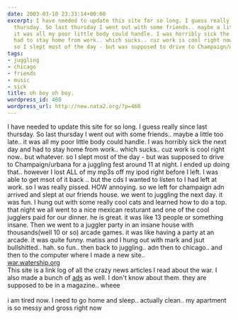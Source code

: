 ```yaml
---
date: 2003-03-10 23:33:14+00:00
excerpt: I have needed to update this site for so long. I guess really since last
  thursday. So last thursday I went out with some friends.. maybe a little too late..
  it was all my poor little body could handle. I was horribly sick the next day and
  had to stay home from work.. which sucks.. cuz work is cool right now.. but whatever.
  so I slept most of the day - but was supposed to drive to Champaign/urbana...
tags:
- juggling
- chicago
- friends
- music
- sick
title: oh boy oh boy.
wordpress_id: 460
wordpress_url: http://new.nata2.org/?p=460
---
```


I have needed to update this site for so long. I guess really since last thursday. So last thursday I went out with some friends.. maybe a little too late.. it was all my poor little body could handle. I was horribly sick the next day and had to stay home from work.. which sucks.. cuz work is cool right now.. but whatever. so I slept most of the day - but was supposed to drive to Champaign/urbana for a juggling fest around 11 at night. I ended up doing that.. however I lost ALL of my mp3s off my ipod right before I left. I was able to get msot of it back .. but the cds I wanted to listen to I had left at work. so I was really pissed. HOW annoying. so we left for champaign adn arrived and slept at our friends house. we went to juggling the next day. it was fun. I hung out with some really cool cats and learned how to do a top. that night we all went to a nice mexican resturant and one of the cool jugglers paid for our dinner. he is great. it was like 13 people or something insane. Then we went to a juggler party in an insane house with thousands(well 10 or so) arcade games. it was like having a party at an arcade. it was quite funny. matiss and I hung out with mark and jsut bullshitted.. hah. so fun.. then back to juggling.. adn then to chicago.. and then to the computer where I made a new site.. <br/><a href="http://war.watership.org/">war.watership.org</a><br/>This site is a link log of all the crazy news articles I read about the war. I also made a bunch of <a href="http://www.dopeman.org/ads/">ads</a> as well. I don't know about them. they are supposed to be in a magazine.. wheee<br/><br/>i am tired now. I need to go home and sleep.. actually clean.. my apartment is so messy and gross right now